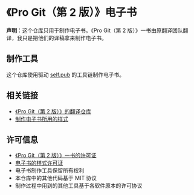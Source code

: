 # 《Pro Git（第 2 版）》电子书

**声明**：这个仓库只用于制作电子书。《Pro Git（第 2 版）》一书由原翻译团队翻译，我只是把他们的译稿拿来制作电子书。

## 制作工具

这个仓库使用驱动 [self.pub](http://self.pub) 的工具链制作电子书。

## 相关链接

- [《Pro Git（第 2 版）》的翻译仓库](https://github.com/progit/progit2-zh)
- [制作电子书所用的样式](https://github.com/oreillymedia/atlas_tech1c_theme)

## 许可信息

- [《Pro Git（第 2 版）》一书的许可证](https://github.com/progit/progit2-zh/blob/master/LICENSE.asc)
- [电子书的样式许可证](https://github.com/oreillymedia/atlas_tech1c_theme/blob/master/LICENSE)
- 电子书制作工具保留所有权利
- 本仓库中的其他代码基于 MIT 协议
- 制作过程中用到的其他工具基于各软件原本的许可协议
